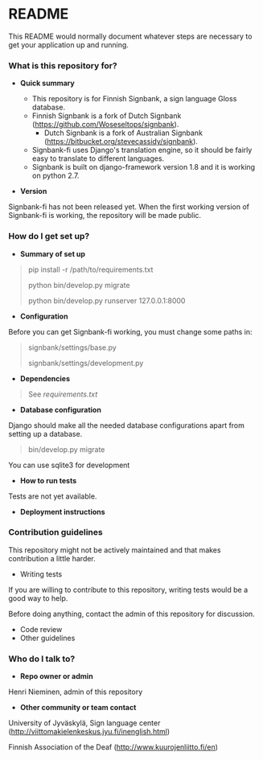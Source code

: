 # README #

This README would normally document whatever steps are necessary to get your application up and running.

### What is this repository for? ###

* **Quick summary**
    * This repository is for Finnish Signbank, a sign language Gloss database.
    * Finnish Signbank is a fork of Dutch Signbank (https://github.com/Woseseltops/signbank).
         * Dutch Signbank is a fork of Australian Signbank (https://bitbucket.org/stevecassidy/signbank).
    * Signbank-fi uses Django's translation engine, so it should be fairly easy to translate to different languages.
    * Signbank is built on django-framework version 1.8 and it is working on python 2.7.

* **Version**

Signbank-fi has not been released yet.
When the first working version of Signbank-fi is working, the repository will be made public.

### How do I get set up? ###

* **Summary of set up**

> pip install -r /path/to/requirements.txt
>
> python bin/develop.py migrate
>
> python bin/develop.py runserver 127.0.0.1:8000

* **Configuration**

Before you can get Signbank-fi working, you must change some paths in:  
> signbank/settings/base.py  
>
> signbank/settings/development.py                              

* **Dependencies**

> See *requirements.txt*

* **Database configuration**

Django should make all the needed database configurations apart from setting up a database.
> bin/develop.py migrate

You can use sqlite3 for development

* **How to run tests**

Tests are not yet available.

* **Deployment instructions**

### Contribution guidelines ###

This repository might not be actively maintained and that makes contribution a little harder.

* Writing tests

If you are willing to contribute to this repository, writing tests would be a good way to help.

Before doing anything, contact the admin of this repository for discussion.

* Code review
* Other guidelines

### Who do I talk to? ###

* **Repo owner or admin**

Henri Nieminen, admin of this repository

* **Other community or team contact**

University of Jyväskylä, Sign language center (http://viittomakielenkeskus.jyu.fi/inenglish.html)

Finnish Association of the Deaf (http://www.kuurojenliitto.fi/en)